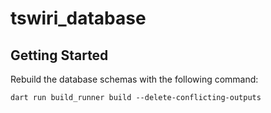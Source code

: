 # tswiri_database



## Getting Started

Rebuild the database schemas with the following command:

``` dart run build_runner build --delete-conflicting-outputs ```